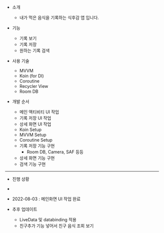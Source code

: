 - 소개
	- 내가 먹은 음식을 기록하는 식후감 앱 입니다.
- 기능
	- 기록 보기
	- 기록 저장
	- 원하는 기록 검색

- 사용 기술
	- MVVM
	- Koin (for DI)
	- Coroutine
	- Recycler View
	- Room DB

- 개발 순서
	- 메인 액티비티 UI 작업
	- 기록 저장 UI 작업
	- 상세 화면 UI 작업
	- Koin Setup
	- MVVM Setup
	- Coroutine Setup
	- 기록 저장 기능 구현
		- Room DB, Camera, SAF 등등
	- 상세 화면 기능 구현
	- 검색 기능 구현

---
- 진행 상황
-
- 2022-08-03 : 메인화면 UI 작업 완료

- 추후 업데이트
	- LiveData 및 databinding 적용
	- 친구추가 기능 넣어서 친구 음식 조회 보기
